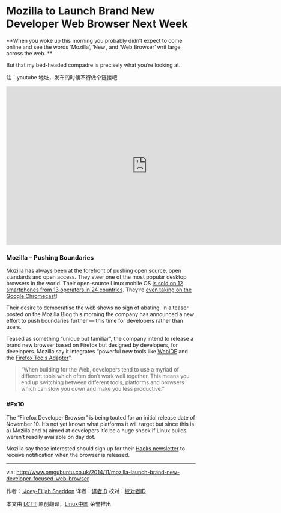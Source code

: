 Mozilla to Launch Brand New Developer Web Browser Next Week
================================================================================
**When you woke up this morning you probably didn’t expect to come online and see the words ‘Mozilla’, ‘New’, and ‘Web Browser’ writ large across the web. **

But that my bed-headed compadre is precisely what you’re looking at.

注：youtube 地址，发布的时候不行做个链接吧
<iframe width="750" height="422" frameborder="0" allowfullscreen="" src="https://www.youtube.com/embed/Ehv5u-5rE8c?feature=oembed"></iframe>

### Mozilla – Pushing Boundaries ###

Mozilla has always been at the forefront of pushing open source, open standards and open access. They steer one of the most popular desktop browsers in the world. Their open-source Linux mobile OS [is sold on 12 smartphones from 13 operators in 24 countries][1]. They’re [even taking on the Google Chromecast][2]!

Their desire to democratise the web shows no sign of abating. In a teaser posted on the Mozilla Blog this morning the company has announced a new effort to push boundaries further — this time for developers rather than users.

Teased as something “unique but familiar”, the company intend to release a brand new browser based on Firefox but designed by developers, for developers. Mozilla say it integrates “powerful new tools like [WebIDE][3] and the [Firefox Tools Adapter][4]”.

> “When building for the Web, developers tend to use a myriad of different tools which often don’t work well together. This means you end up switching between different tools, platforms and browsers which can slow you down and make you less productive.”

### #Fx10 ###

The “Firefox Developer Browser” is being touted for an initial release date of November 10. It’s not yet known what platforms it will target but since this is a) Mozilla and b) aimed at developers it’d be a huge shock if Linux builds weren’t readily available on day dot.

Mozilla say those interested should sign up for their [Hacks newsletter][5] to receive notification when the browser is released.

--------------------------------------------------------------------------------

via: http://www.omgubuntu.co.uk/2014/11/mozilla-launch-brand-new-developer-focused-web-browser

作者：[ Joey-Elijah Sneddon][a]
译者：[译者ID](https://github.com/译者ID)
校对：[校对者ID](https://github.com/校对者ID)

本文由 [LCTT](https://github.com/LCTT/TranslateProject) 原创翻译，[Linux中国](http://linux.cn/) 荣誉推出

[a]:https://plus.google.com/117485690627814051450/?rel=author
[1]:https://twitter.com/firefox/status/522175938952716289
[2]:http://www.omgchrome.com/mozillas-chromecast-rival-leaks-online/
[3]:https://hacks.mozilla.org/2014/06/webide-lands-in-nightly/
[4]:https://hacks.mozilla.org/2014/09/firefox-tools-adapter/
[5]:https://hacks.mozilla.org/newsletter/